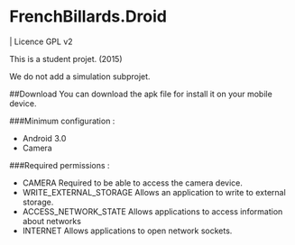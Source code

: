 # FrenchBillards.Droid
| Licence GPL v2

This is a student projet. (2015)

We do not add a simulation subprojet.


##Download
You can download the apk file for install it on your mobile device.

###Minimum configuration : 
* Android 3.0
* Camera

###Required permissions : 
* CAMERA			Required to be able to access the camera device.
* WRITE_EXTERNAL_STORAGE	Allows an application to write to external storage.
* ACCESS_NETWORK_STATE		Allows applications to access information about networks
* INTERNET			Allows applications to open network sockets.
